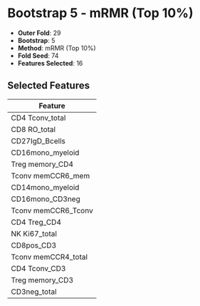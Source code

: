 # Bootstrap 5 - mRMR (Top 10%)

- **Outer Fold**: 29
- **Bootstrap**: 5
- **Method**: mRMR (Top 10%)
- **Fold Seed**: 74
- **Features Selected**: 16

## Selected Features

| Feature |
|---------|
| CD4 Tconv_total |
| CD8 RO_total |
| CD27IgD_Bcells |
| CD16mono_myeloid |
| Treg memory_CD4 |
| Tconv memCCR6_mem |
| CD14mono_myeloid |
| CD16mono_CD3neg |
| Tconv memCCR6_Tconv |
| CD4 Treg_CD4 |
| NK Ki67_total |
| CD8pos_CD3 |
| Tconv memCCR4_total |
| CD4 Tconv_CD3 |
| Treg memory_CD3 |
| CD3neg_total |
